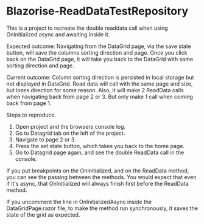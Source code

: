 # Blazorise-ReadDataTestRepository
This is a project to recreate the double readdata call when using OnInitialized async and awaiting inside it.

Expected outcome:
Navigating from the DataGrid page, via the save state button, will save the columns sorting direction and page. Once you click back on the DataGrid page, it will take you back to the DataGrid with same sorting direction and page.


Current outcome:
Column sorting direction is persisted in local storage but not displayed in DataGrid. Read data will call with the same page and size, but loses direction for some reason.
Also, it will make 2 ReadData calls when navigating back from page 2 or 3. But only make 1 call when coming back from page 1.


Steps to reproduce.

1. Open project and the browsers console log.
2. Go to Datagrid tab on the left of the project.
3. Navigate to page 2 or 3.
4. Press the set state button, which takes you back to the home page.
5. Go to Datagrid page again, and see the double ReadData call in the console.

If you put breakpoints on the OnInitialized, and on the ReadData method, you can see the passing between the methods. You would expect that even if it's async, that OnInitialized will always finish first before the ReadData method.

If you uncomment the line in OnInitializedAsync inside the DataGridPage.razor file, to make the method run synchronously, it saves the state of the grid as expected.
